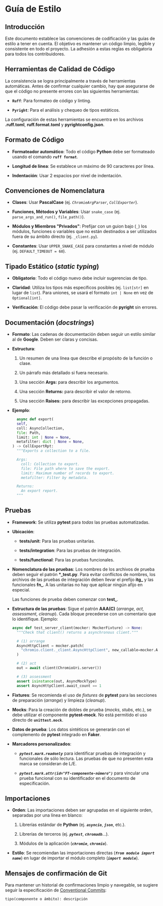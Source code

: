 # Guía de Estilo


## Introducción

Este documento establece las convenciones de codificación y las guías de estilo a tener en cuenta.
El objetivo es mantener un código limpio, legible y consistente en todo el proyecto.
La adhesión a estas reglas es obligatoria para todos los contribuidores.


## Herramientas de Calidad de Código

La consistencia se logra principalmente a través de herramientas automáticas.
Antes de confirmar cualquier cambio, hay que asegurarse de que el código no presente errores con las siguientes herramientas:

- **`Ruff`**: Para formateo de código y linting.

- **`Pyright`**: Para el análisis y chequeo de tipos estáticos.

La configuración de estas herramientas se encuentra en los archivos **.ruff.toml**, **ruff.format.toml** y **pyrightconfig.json**.


## Formato de Código

- **Formateador automático**: Todo el código **Python** debe ser formateado usando el comando **`ruff format`**.

- **Longitud de línea**: Se establece un máximo de 90 caracteres por línea.

- **Indentación**: Usar 2 espacios por nivel de indentación.


## Convenciones de Nomenclatura

- **Clases**: Usar **PascalCase** (ej. *`ChromieArgParser`*, *`CollExporter`*).

- **Funciones, Métodos y Variables**: Usar `snake_case` (ej. `parse_args_and_run()`, `file_path()`).

- **Módulos y Miembros "Privados"**: Prefijar con un guion bajo (`_`) los módulos, funciones o variables que no están destinados a ser utilizados fuera de su ámbito directo (ej. `_client.py`).

- **Constantes**: Usar `UPPER_SNAKE_CASE` para constantes a nivel de módulo (ej. `DEFAULT_TIMEOUT = 60`).


## Tipado Estático (*static typing*)

- **Obligatorio**: Todo el código nuevo debe incluir sugerencias de tipo.

- **Claridad**: Utiliza los tipos más específicos posibles (ej. `list[str]` en lugar de `list`).
  Para uniones, se usará el formato `int | None` en vez de `Optional[int]`.

- **Verificación**: El código debe pasar la verificación de **pyright** sin errores.


## Documentación (*docstrings*)

- **Formato**:
  Las cadenas de documentación deben seguir un estilo similar al de **Google**.
  Deben ser claras y concisas.

- **Estructura**:

    01. Un resumen de una línea que describe el propósito de la función o clase.

    02. Un párrafo más detallado si fuera necesario.

    03. Una sección **Args:** para describir los argumentos.

    04. Una sección **Returns:** para describir el valor de retorno.

    05. Una sección **Raises:** para describir las excepciones propagadas.

- **Ejemplo**:

  ```python
    async def export(
    self,
    coll: AsyncCollection,
    file: Path,
    limit: int | None = None,
    metafilter: dict | None = None,
  ) -> CollExportRpt:
    """Exports a collection to a file.

    Args:
      coll: Collection to export.
      file: File path where to save the export.
      limit: Maximum number of records to export.
      metafilter: Filter by metadata.

    Returns:
      An export report.
    """
  ```


## Pruebas

- **Framework**:
  Se utiliza **pytest** para *todas* las pruebas automatizadas.

- **Ubicación**:

    - **tests/unit**: Para las pruebas unitarias.

    - **tests/integration**: Para las pruebas de integración.

    - **tests/functional**: Para las  pruebas funcionales.

- **Nomenclatura de las pruebas**:
  Los nombres de los archivos de prueba deben seguir el patrón **\*_test.py**.
  Para evitar conflictos de nombres, los archivos de las pruebas de integración deben llevar el prefijo **itg_** y las funcionales **fn_**.
  A las unitarias no hay que aplicar ningún afijo en especial.
  
  Las funciones de prueba deben comenzar con **test_**.

- **Estructura de las pruebas**: Sigue el patrón **AAA(C)** (*arrange, act, assessment, cleanup*).
  Cada bloque precederse con un comentario que lo identifique.
  Ejemplo:

  ```python
  async def test_server_client(mocker: MockerFixture) -> None:
    """Check that client() returns a asynchronous client."""

    # (1) arrange
    AsyncHttpClient = mocker.patch(
      "chromio.client._client.AsyncHttpClient", new_callable=mocker.AsyncMock
    )

    # (2) act
    out = await client(ChromioUri.server())

    # (3) assessment
    assert isinstance(out, AsyncMockType)
    assert AsyncHttpClient.await_count == 1
  ```

- **Fixtures**:
  Se recomienda el uso de *fixtures* de **pytest** para las secciones de preparación (*arrange*) y limpieza (*cleanup*).

- **Mocks**:
  Para la creación de dobles de prueba (*mocks*, *stubs*, etc.), se debe utilizar el componente **pytest-mock**.
  No está permitido el uso directo de **`unittest.mock`**.

- **Datos de prueba**:
  Los datos sintéticos se generarán con el complemento de **pytest** integrado en **Faker**.

- **Marcadores personalizados**:
  
  - ***`pytest.mark.readonly`*** para identificar pruebas de integración y funcionales de sólo lectura.
    Las pruebas de que no presenten esta marca se consideran de L/E.

  - ***`pytest.mark.attr(id="FT-componente-número")`*** para vincular una prueba funcional con su identificador en el documento de especificación.


## Importaciones

- **Orden**: Las importaciones deben ser agrupadas en el siguiente orden, separadas por una línea en blanco:

  01. Librerías estándar de **Python** (ej. ***`asyncio`***, ***`json`***, etc.).

  02. Librerías de terceros (ej. ***`pytest`***, ***`chromadb`***...).

  03. Módulos de la aplicación (***`chromie`***, ***`chromio`***).

- **Estilo**:
  Se recomiendan las importaciones directas (***`from module import name`***) en lugar de importar el módulo completo (***`import module`***).


## Mensajes de confirmación de Git

Para mantener un historial de confirmaciones limpio y navegable, se sugiere seguir la especificación de [Conventional Commits](https://www.conventionalcommits.org/):

```
tipo(componente o ámbito): descripción
```
